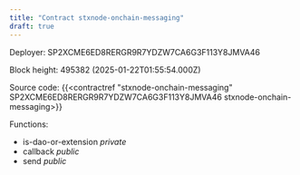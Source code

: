 ```yaml
---
title: "Contract stxnode-onchain-messaging"
draft: true
---
```

Deployer: SP2XCME6ED8RERGR9R7YDZW7CA6G3F113Y8JMVA46


 



Block height: 495382 (2025-01-22T01:55:54.000Z)

Source code: {{<contractref "stxnode-onchain-messaging" SP2XCME6ED8RERGR9R7YDZW7CA6G3F113Y8JMVA46 stxnode-onchain-messaging>}}

Functions:

* is-dao-or-extension _private_
* callback _public_
* send _public_
